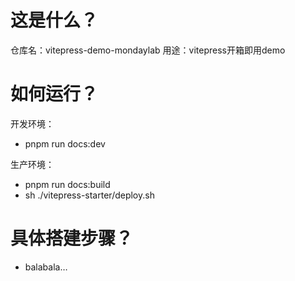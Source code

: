 
# 这是什么？

仓库名：vitepress-demo-mondaylab
用途：vitepress开箱即用demo

# 如何运行？

开发环境：
- pnpm run docs:dev

生产环境：
- pnpm run docs:build
- sh ./vitepress-starter/deploy.sh

# 具体搭建步骤？

- balabala…